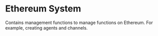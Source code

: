# Ethereum System

Contains management functions to manage functions on Ethereum. For example, creating agents and channels.
